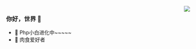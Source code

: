 <img align="right" src="https://github-readme-stats.vercel.app/api?username=AiMuC&show_icons=true&theme=radical" />

### 你好，世界 👋

- :orange_book: Php小白进化中~~~~~
- :meat_on_bone: 肉食爱好者
